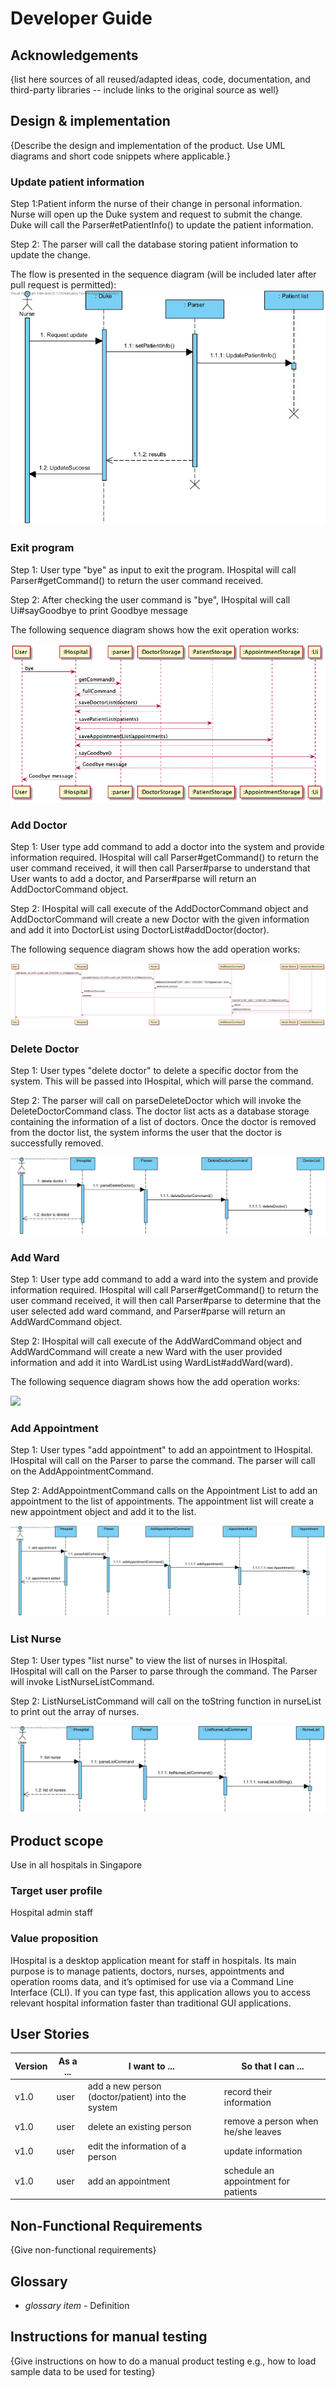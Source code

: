 # Developer Guide

## Acknowledgements

{list here sources of all reused/adapted ideas, code, documentation, and third-party libraries -- include links to the original source as well}

## Design & implementation

{Describe the design and implementation of the product. Use UML diagrams and short code snippets where applicable.}

### Update patient information
Step 1:Patient inform the nurse of their change in personal information. Nurse will open up the Duke system and request to submit the change. Duke will call the Parser#etPatientInfo() to update the patient information. 

Step 2:
The parser will call the database storing patient information to update the change.

The flow is presented in the sequence diagram (will be included later after pull request is permitted):
![](patient.png)

### Exit program
Step 1: User type "bye" as input to exit the program. IHospital will call Parser#getCommand()
to return the user command received.

Step 2: After checking the user command is "bye", IHospital will
call Ui#sayGoodbye to print Goodbye message

The following sequence diagram shows how the exit operation works:

![](ByeCommand.png)

### Add Doctor
Step 1: User type add command to add a doctor into the system and provide information required.
IHospital will call Parser#getCommand() to return the user command received, it will then call
Parser#parse to understand that User wants to add a doctor, and Parser#parse will return an 
AddDoctorCommand object.

Step 2: IHospital will call execute of the AddDoctorCommand object and AddDoctorCommand will
create a new Doctor with the given information and add it into DoctorList using 
DoctorList#addDoctor(doctor).

The following sequence diagram shows how the add operation works:

![](AddDoctor.png)

### Delete Doctor
Step 1: User types "delete doctor" to delete a specific doctor from the system.
This will be passed into IHospital, which will parse the command.

Step 2: The parser will call on parseDeleteDoctor which will invoke the DeleteDoctorCommand class.
The doctor list acts as a database storage containing the information of a list of doctors.
Once the doctor is removed from the doctor list, the system informs the user that the doctor is successfully removed.

![](DeleteDoctor.png)

### Add Ward
Step 1: User type add command to add a ward into the system and provide information required.
IHospital will call Parser#getCommand() to return the user command received, it will then call
Parser#parse to determine that the user selected add ward command, and Parser#parse will return an
AddWardCommand object.

Step 2: IHospital will call execute of the AddWardCommand object and AddWardCommand will
create a new Ward with the user provided information and add it into WardList using
WardList#addWard(ward).

The following sequence diagram shows how the add operation works:

![](addWard.png)

### Add Appointment
Step 1: User types "add appointment" to add an appointment to IHospital. 
IHospital will call on the Parser to parse the command. The parser will call on the AddAppointmentCommand.

Step 2: AddAppointmentCommand calls on the Appointment List to add an appointment to the list of appointments.
The appointment list will create a new appointment object and add it to the list.

![](AddAppointment.png)

### List Nurse
Step 1: User types "list nurse" to view the list of nurses in IHospital.
IHospital will call on the Parser to parse through the command. The Parser will invoke ListNurseListCommand.

Step 2: ListNurseListCommand will call on the toString function in nurseList to print out the array of nurses.

![](ListNurse.png)

## Product scope
Use in all hospitals in Singapore
### Target user profile
Hospital admin staff

### Value proposition
IHospital is a desktop application meant for staff in hospitals. Its main purpose is to manage patients,
doctors, nurses, appointments and operation rooms data, and it’s optimised for use via a Command Line Interface (CLI).
If you can type fast, this application allows you to access relevant hospital information faster than traditional GUI applications.

## User Stories

| Version | As a ... | I want to ...                                     | So that I can ...                    |
|---------|----------|---------------------------------------------------|--------------------------------------|
| v1.0    | user     | add a new person (doctor/patient) into the system | record their information             |
| v1.0    | user     | delete an existing person                         | remove a person when he/she leaves   |
| v1.0    | user     | edit the information of a person                  | update information                   |
| v1.0    | user     | add an appointment                                | schedule an appointment for patients |



## Non-Functional Requirements

{Give non-functional requirements}

## Glossary

* *glossary item* - Definition

## Instructions for manual testing

{Give instructions on how to do a manual product testing e.g., how to load sample data to be used for testing}
